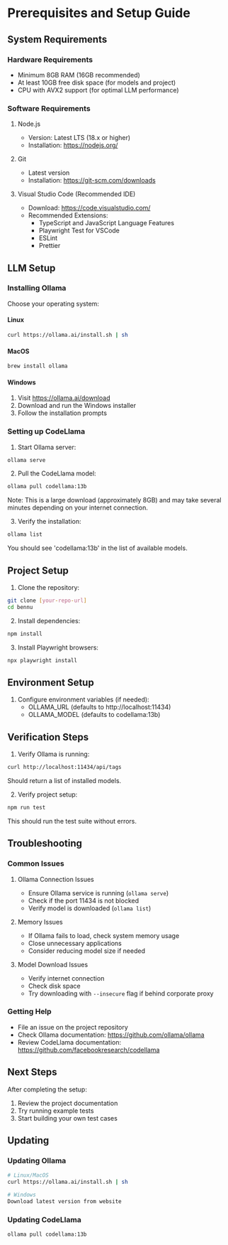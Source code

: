 # Prerequisites and Setup Guide

## System Requirements

### Hardware Requirements
- Minimum 8GB RAM (16GB recommended)
- At least 10GB free disk space (for models and project)
- CPU with AVX2 support (for optimal LLM performance)

### Software Requirements
1. Node.js
   - Version: Latest LTS (18.x or higher)
   - Installation: https://nodejs.org/

2. Git
   - Latest version
   - Installation: https://git-scm.com/downloads

3. Visual Studio Code (Recommended IDE)
   - Download: https://code.visualstudio.com/
   - Recommended Extensions:
     - TypeScript and JavaScript Language Features
     - Playwright Test for VSCode
     - ESLint
     - Prettier

## LLM Setup

### Installing Ollama
Choose your operating system:

#### Linux
```bash
curl https://ollama.ai/install.sh | sh
```

#### MacOS
```bash
brew install ollama
```

#### Windows
1. Visit https://ollama.ai/download
2. Download and run the Windows installer
3. Follow the installation prompts

### Setting up CodeLlama
1. Start Ollama server:
```bash
ollama serve
```

2. Pull the CodeLlama model:
```bash
ollama pull codellama:13b
```
Note: This is a large download (approximately 8GB) and may take several minutes depending on your internet connection.

3. Verify the installation:
```bash
ollama list
```
You should see 'codellama:13b' in the list of available models.

## Project Setup

1. Clone the repository:
```bash
git clone [your-repo-url]
cd bennu
```

2. Install dependencies:
```bash
npm install
```

3. Install Playwright browsers:
```bash
npx playwright install
```

## Environment Setup

1. Configure environment variables (if needed):
   - OLLAMA_URL (defaults to http://localhost:11434)
   - OLLAMA_MODEL (defaults to codellama:13b)

## Verification Steps

1. Verify Ollama is running:
```bash
curl http://localhost:11434/api/tags
```
Should return a list of installed models.

2. Verify project setup:
```bash
npm run test
```
This should run the test suite without errors.

## Troubleshooting

### Common Issues

1. Ollama Connection Issues
   - Ensure Ollama service is running (`ollama serve`)
   - Check if the port 11434 is not blocked
   - Verify model is downloaded (`ollama list`)

2. Memory Issues
   - If Ollama fails to load, check system memory usage
   - Close unnecessary applications
   - Consider reducing model size if needed

3. Model Download Issues
   - Verify internet connection
   - Check disk space
   - Try downloading with `--insecure` flag if behind corporate proxy

### Getting Help
- File an issue on the project repository
- Check Ollama documentation: https://github.com/ollama/ollama
- Review CodeLlama documentation: https://github.com/facebookresearch/codellama

## Next Steps
After completing the setup:
1. Review the project documentation
2. Try running example tests
3. Start building your own test cases

## Updating

### Updating Ollama
```bash
# Linux/MacOS
curl https://ollama.ai/install.sh | sh

# Windows
Download latest version from website
```

### Updating CodeLlama
```bash
ollama pull codellama:13b
```